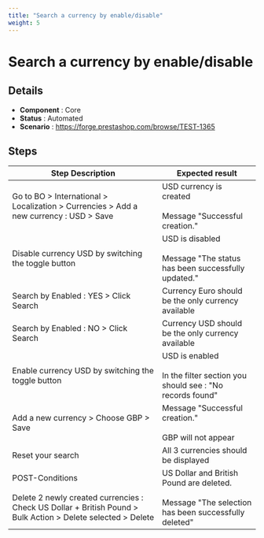 ```yaml
---
title: "Search a currency by enable/disable"
weight: 5
---
```


# Search a currency by enable/disable
## Details
* **Component** : Core
* **Status** : Automated
* **Scenario** : https://forge.prestashop.com/browse/TEST-1365

## Steps
| Step Description | Expected result |
| ----- | ----- |
| Go to BO > International > Localization > Currencies > Add a new currency : USD > Save | USD currency is created<br><br>Message "Successful creation." |
| Disable currency USD by switching the toggle button | USD is disabled<br><br>Message "The status has been successfully updated." |
| Search by Enabled : YES > Click Search | Currency Euro should be the only currency available |
| Search by Enabled : NO > Click Search | Currency USD should be the only currency available |
| Enable currency USD by switching the toggle button | USD is enabled<br><br>In the filter section you should see : "No records found" |
| Add a new currency > Choose GBP > Save | Message "Successful creation."<br><br>GBP will not appear |
| Reset your search | All 3 currencies should be displayed |
| POST-Conditions<br><br>Delete 2 newly created currencies : Check US Dollar + British Pound > Bulk Action > Delete selected > Delete | US Dollar and British Pound are deleted.<br><br>Message "The selection has been successfully deleted" |
